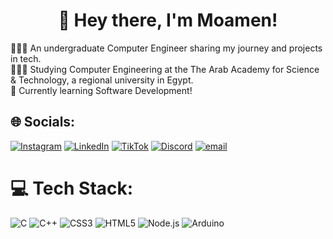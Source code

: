 <h1 align="center">👋 Hey there, I'm Moamen!</h1>

👩🏻‍💻 An undergraduate Computer Engineer sharing my journey and projects in tech.<br>
👩🏻‍🎓 Studying Computer Engineering at the The Arab Academy for Science & Technology, a regional university in Egypt.<br>
💭 Currently learning Software Development!

## 🌐 Socials:
[![Instagram](https://img.shields.io/badge/Instagram-%23E4405F.svg?logo=Instagram&logoColor=white)](https://instagram.com/moameneslamm) [![LinkedIn](https://img.shields.io/badge/LinkedIn-%230077B5.svg?logo=linkedin&logoColor=white)](https://linkedin.com/in/meslam) [![TikTok](https://img.shields.io/badge/TikTok-%23000000.svg?logo=TikTok&logoColor=white)](https://tiktok.com/@moameneslamm) [![Discord](https://img.shields.io/badge/Discord-%237289DA.svg?logo=discord&logoColor=white)](https://discord.com/users/moameneslamm) [![email](https://img.shields.io/badge/Email-D14836?logo=gmail&logoColor=white)](https://mail.google.com/mail/?view=cm&fs=1&to=moemeneslamsalah@gmail.com) 


# 💻 Tech Stack:
![C](https://img.shields.io/badge/c-%2300599C.svg?style=for-the-badge&logo=c&logoColor=white) ![C++](https://img.shields.io/badge/c++-%2300599C.svg?style=for-the-badge&logo=c%2B%2B&logoColor=white) ![CSS3](https://img.shields.io/badge/css3-%231572B6.svg?style=for-the-badge&logo=css3&logoColor=white) ![HTML5](https://img.shields.io/badge/html5-%23E34F26.svg?style=for-the-badge&logo=html5&logoColor=white) ![Node.js](https://img.shields.io/badge/Node.js-43853D?style=for-the-badge&logo=node.js&logoColor=white) ![Arduino](https://img.shields.io/badge/Arduino-00979D?style=for-the-badge&logo=arduino&logoColor=white)
